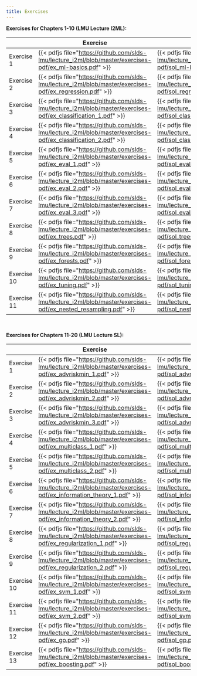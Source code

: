 ```yaml
---
title: Exercises
---
```


__Exercises for Chapters 1-10 (LMU Lecture I2ML):__

|            | Exercise    | Solution |
| ---------| -------------- | -------------|
| Exercise 1 | {{< pdfjs file="https://github.com/slds-lmu/lecture_i2ml/blob/master/exercises-pdf/ex_ml-basics.pdf" >}} | {{< pdfjs file="https://github.com/slds-lmu/lecture_i2ml/blob/master/exercises-pdf/sol_ml-basics.pdf" >}} |
| Exercise 2 | {{< pdfjs file="https://github.com/slds-lmu/lecture_i2ml/blob/master/exercises-pdf/ex_regression.pdf" >}} | {{< pdfjs file="https://github.com/slds-lmu/lecture_i2ml/blob/master/exercises-pdf/sol_regression.pdf" >}} |
| Exercise 3 | {{< pdfjs file="https://github.com/slds-lmu/lecture_i2ml/blob/master/exercises-pdf/ex_classification_1.pdf" >}} | {{< pdfjs file="https://github.com/slds-lmu/lecture_i2ml/blob/master/exercises-pdf/sol_classification_1.pdf" >}} |
| Exercise 4 | {{< pdfjs file="https://github.com/slds-lmu/lecture_i2ml/blob/master/exercises-pdf/ex_classification_2.pdf" >}} | {{< pdfjs file="https://github.com/slds-lmu/lecture_i2ml/blob/master/exercises-pdf/sol_classification_2.pdf" >}} |
| Exercise 5 | {{< pdfjs file="https://github.com/slds-lmu/lecture_i2ml/blob/master/exercises-pdf/ex_eval_1.pdf" >}} | {{< pdfjs file="https://github.com/slds-lmu/lecture_i2ml/blob/master/exercises-pdf/sol_eval_1.pdf" >}} |
| Exercise 6 | {{< pdfjs file="https://github.com/slds-lmu/lecture_i2ml/blob/master/exercises-pdf/ex_eval_2.pdf" >}} | {{< pdfjs file="https://github.com/slds-lmu/lecture_i2ml/blob/master/exercises-pdf/sol_eval_2.pdf" >}} |
| Exercise 7 | {{< pdfjs file="https://github.com/slds-lmu/lecture_i2ml/blob/master/exercises-pdf/ex_eval_3.pdf" >}} | {{< pdfjs file="https://github.com/slds-lmu/lecture_i2ml/blob/master/exercises-pdf/sol_eval_3.pdf" >}} |
| Exercise 8 | {{< pdfjs file="https://github.com/slds-lmu/lecture_i2ml/blob/master/exercises-pdf/ex_trees.pdf" >}} | {{< pdfjs file="https://github.com/slds-lmu/lecture_i2ml/blob/master/exercises-pdf/sol_trees.pdf" >}} |
| Exercise 9 | {{< pdfjs file="https://github.com/slds-lmu/lecture_i2ml/blob/master/exercises-pdf/ex_forests.pdf" >}} | {{< pdfjs file="https://github.com/slds-lmu/lecture_i2ml/blob/master/exercises-pdf/sol_forests.pdf" >}} |
| Exercise 10 | {{< pdfjs file="https://github.com/slds-lmu/lecture_i2ml/blob/master/exercises-pdf/ex_tuning.pdf" >}} | {{< pdfjs file="https://github.com/slds-lmu/lecture_i2ml/blob/master/exercises-pdf/sol_tuning.pdf" >}} |
| Exercise 11 | {{< pdfjs file="https://github.com/slds-lmu/lecture_i2ml/blob/master/exercises-pdf/ex_nested_resampling.pdf" >}} | {{< pdfjs file="https://github.com/slds-lmu/lecture_i2ml/blob/master/exercises-pdf/sol_nested_resampling.pdf" >}} |

<br>

__Exercises for Chapters 11-20 (LMU Lecture SL):__

|            | Exercise    | Solution |
| ---------| -------------- | -------------|
| Exercise 1 | {{< pdfjs file="https://github.com/slds-lmu/lecture_i2ml/blob/master/exercises-pdf/ex_advriskmin_1.pdf" >}} | {{< pdfjs file="https://github.com/slds-lmu/lecture_i2ml/blob/master/exercises-pdf/sol_advriskmin_1.pdf" >}} |
| Exercise 2 | {{< pdfjs file="https://github.com/slds-lmu/lecture_i2ml/blob/master/exercises-pdf/ex_advriskmin_2.pdf" >}} | {{< pdfjs file="https://github.com/slds-lmu/lecture_i2ml/blob/master/exercises-pdf/sol_advriskmin_2.pdf" >}} |
| Exercise 3 | {{< pdfjs file="https://github.com/slds-lmu/lecture_i2ml/blob/master/exercises-pdf/ex_advriskmin_3.pdf" >}} | {{< pdfjs file="https://github.com/slds-lmu/lecture_i2ml/blob/master/exercises-pdf/sol_advriskmin_3.pdf" >}} |
| Exercise 4 | {{< pdfjs file="https://github.com/slds-lmu/lecture_i2ml/blob/master/exercises-pdf/ex_multiclass_1.pdf" >}} | {{< pdfjs file="https://github.com/slds-lmu/lecture_i2ml/blob/master/exercises-pdf/sol_multiclass_1.pdf" >}} |
| Exercise 5 | {{< pdfjs file="https://github.com/slds-lmu/lecture_i2ml/blob/master/exercises-pdf/ex_multiclass_2.pdf" >}} | {{< pdfjs file="https://github.com/slds-lmu/lecture_i2ml/blob/master/exercises-pdf/sol_multiclass_2.pdf" >}} |
| Exercise 6 | {{< pdfjs file="https://github.com/slds-lmu/lecture_i2ml/blob/master/exercises-pdf/ex_information_theory_1.pdf" >}} | {{< pdfjs file="https://github.com/slds-lmu/lecture_i2ml/blob/master/exercises-pdf/sol_information_theory_1.pdf" >}} |
| Exercise 7 | {{< pdfjs file="https://github.com/slds-lmu/lecture_i2ml/blob/master/exercises-pdf/ex_information_theory_2.pdf" >}} | {{< pdfjs file="https://github.com/slds-lmu/lecture_i2ml/blob/master/exercises-pdf/sol_information_theory_2.pdf" >}} |
| Exercise 8 | {{< pdfjs file="https://github.com/slds-lmu/lecture_i2ml/blob/master/exercises-pdf/ex_regularization_1.pdf" >}} | {{< pdfjs file="https://github.com/slds-lmu/lecture_i2ml/blob/master/exercises-pdf/sol_regularization_1.pdf" >}} |
| Exercise 9 | {{< pdfjs file="https://github.com/slds-lmu/lecture_i2ml/blob/master/exercises-pdf/ex_regularization_2.pdf" >}} | {{< pdfjs file="https://github.com/slds-lmu/lecture_i2ml/blob/master/exercises-pdf/sol_regularization_2.pdf" >}} |
| Exercise 10 | {{< pdfjs file="https://github.com/slds-lmu/lecture_i2ml/blob/master/exercises-pdf/ex_svm_1.pdf" >}} | {{< pdfjs file="https://github.com/slds-lmu/lecture_i2ml/blob/master/exercises-pdf/sol_svm_1.pdf" >}} |
| Exercise 11 | {{< pdfjs file="https://github.com/slds-lmu/lecture_i2ml/blob/master/exercises-pdf/ex_svm_2.pdf" >}} | {{< pdfjs file="https://github.com/slds-lmu/lecture_i2ml/blob/master/exercises-pdf/sol_svm_2.pdf" >}} |
| Exercise 12 | {{< pdfjs file="https://github.com/slds-lmu/lecture_i2ml/blob/master/exercises-pdf/ex_gp.pdf" >}} | {{< pdfjs file="https://github.com/slds-lmu/lecture_i2ml/blob/master/exercises-pdf/sol_gp.pdf" >}} |
| Exercise 13 | {{< pdfjs file="https://github.com/slds-lmu/lecture_i2ml/blob/master/exercises-pdf/ex_boosting.pdf" >}} | {{< pdfjs file="https://github.com/slds-lmu/lecture_i2ml/blob/master/exercises-pdf/sol_boosting.pdf" >}} |